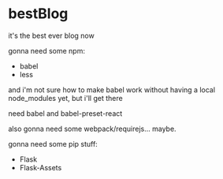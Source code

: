 # bestBlog
it's the best ever blog now


gonna need some npm:
- babel
- less

and i'm not sure how to make babel work without having a local node_modules yet, but i'll get there

need babel and babel-preset-react

also gonna need some webpack/requirejs... maybe.

gonna need some pip stuff:
- Flask
- Flask-Assets